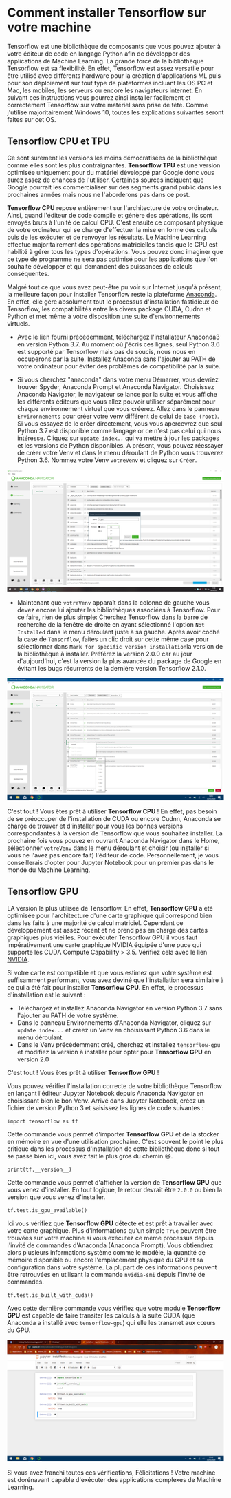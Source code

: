 # Comment installer Tensorflow sur votre machine 

Tensorflow est une bibliothèque de composants que vous pouvez ajouter à votre éditeur de code en langage Python afin de développer des applications de Machine Learning. La grande force de la bibliothèque Tensorflow est sa flexibilité. En effet, Tensorflow est assez versatile pour être utilisé avec différents hardware pour la création d'applications ML puis pour son déploiement sur tout type de 
plateformes incluant les OS PC et Mac, les mobiles, les serveurs ou encore les navigateurs internet. En suivant ces instructions vous pourrez ainsi installer facilement et correctement Tensorflow sur votre matériel sans prise de tête. Comme j'utilise majoritairement Windows 10, toutes les explications suivantes seront faites sur cet OS.

## Tensorflow CPU et TPU 

Ce sont surement les versions les moins démocratisées de la bibliothèque comme elles sont les plus contraignantes. **Tensorflow TPU** est une version optimisée uniquement pour du matériel développé par Google donc vous aurez assez de chances de l'utiliser. Certaines sources indiquent que Google pourrait les commercialiser sur des segments grand public dans les prochaines années mais nous ne l'aborderons pas dans ce post. 


**Tensorflow CPU** repose entièrement sur l'architecture de votre ordinateur. Ainsi, quand l'éditeur de code compile et génère des opérations, ils sont envoyés bruts à l'unité de calcul CPU. C'est ensuite ce composant physique de votre ordinateur qui se charge d'effectuer la mise en forme des calculs puis de les exécuter et de renvoyer les résultats. Le Machine Learning effectue majoritairement des opérations matricielles tandis que le CPU est habilité à gérer tous les types d'opérations. Vous pouvez donc imaginer que ce type de programme ne sera pas optimisé pour les applications que l'on souhaite développer et qui demandent des puissances de calculs conséquentes.


Malgré tout ce que vous avez peut-être pu voir sur Internet jusqu'à présent, la meilleure façon pour installer Tensorflow reste la plateforme [Anaconda](https://www.anaconda.com/distribution/). En effet, elle gère absolument tout le processus d'installation fastidieux de Tensorflow, les compatibilités entre les divers package CUDA, Cudnn et Python et met même à votre disposition une suite d'environnements virtuels.  

* Avec le lien fourni précédemment, téléchargez l'installateur Anaconda3 en version Python 3.7. Au moment où j'écris ces lignes, seul Python 3.6 est supporté par Tensorflow mais pas de soucis, nous nous en occuperons par la suite. Installez Anaconda sans l'ajouter au PATH de votre ordinateur pour éviter des problèmes de compatibilité par la suite. 

* Si vous cherchez "anaconda" dans votre menu Démarrer, vous devriez trouver Spyder, Anaconda Prompt et Anaconda Navigator. Choisissez Anaconda Navigator, le navigateur se lance par la suite et vous affiche les différents éditeurs que vous allez pouvoir utiliser séparément pour chaque environnement virtuel que vous créerez. Allez dans le panneau ``Environnements`` pour créer votre venv différent de celui de ``base (root)``. Si vous essayez de le créer directement, vous vous apercevrez que seul Python 3.7 est disponible comme langage or ce n'est pas celui qui nous intéresse. Cliquez sur ``update index..`` qui va mettre à jour les packages et les versions de Python disponibles. A présent, vous pouvez réessayer de créer votre Venv et dans le menu déroulant de Python vous trouverez Python 3.6. Nommez votre Venv ``votreVenv`` et cliquez sur ``Créer``. 

<p align="center">
  <img src="doc/anaconda_create.png">
</p>
  

* Maintenant que ``votreVenv`` apparaît dans la colonne de gauche vous devez encore lui ajouter les bibliothèques associées à Tensorflow. Pour ce faire, rien de plus simple: Cherchez Tensorflow dans la barre de recherche de la fenêtre de droite en ayant sélectionné l'option ``Not Installed`` dans le menu déroulant juste à sa gauche. Après avoir coché la case de ``Tensorflow``, faites un clic droit sur cette même case pour sélectionner dans ``Mark for specific version installation``la version de la bibliothèque à installer. Préférez la version 2.0.0 car au jour d'aujourd'hui, c'est la version la plus avancée du package de Google en évitant les bugs récurrents de la dernière version Tensorflow 2.1.0. 

<p align="center">
  <img src="doc/anaconda_install.png">
</p>


C'est tout ! Vous êtes prêt à utiliser **Tensorflow CPU** ! En effet, pas besoin de se préoccuper de l'installation de CUDA ou encore Cudnn, Anaconda se charge de trouver et d'installer pour vous les bonnes versions correspondantes à la version de Tensorflow que vous souhaitez installer. La prochaine fois vous pouvez en ouvrant Anaconda Navigator dans le Home, sélectionner ``votreVenv`` dans le menu déroulant et choisir (ou installer si vous ne l'avez pas encore fait) l'éditeur de code. Personnellement, je vous conseillerais d'opter pour Jupyter Notebook pour un premier pas dans le monde du Machine Learning. 

## Tensorflow GPU 

LA version la plus utilisée de Tensorflow. En effet, **Tensorflow GPU** a été optimisée pour l'architecture d'une carte graphique qui correspond bien dans les faits à une majorité de calcul matriciel. Cependant ce développement est assez récent et ne prend pas en charge des cartes graphiques plus vieilles. Pour exécuter Tensorflow GPU il vous faut impérativement une carte graphique NVIDIA équipée d'une puce qui supporte les CUDA Compute Capability > 3.5. Vérifiez cela avec le lien [NVIDIA](https://developer.nvidia.com/cuda-gpus). 

Si votre carte est compatible et que vous estimez que votre système est suffisamment performant, vous avez deviné que l'installation sera similaire à ce qui a été fait pour installer **Tensorflow CPU**. En effet, le processus d'installation est le suivant : 
* Téléchargez et installez Anaconda Navigator en version Python 3.7 sans l'ajouter au PATH de votre système. 
* Dans le panneau Environnements d'Anaconda Navigator, cliquez sur ``update index...`` et créez un Venv en choisissant Python 3.6 dans le menu déroulant. 
* Dans le Venv précédemment créé, cherchez et installez ``tensorflow-gpu`` et modifiez la version à installer pour opter pour **Tensorflow GPU** en version 2.0

C'est tout ! Vous êtes prêt à utiliser **Tensorflow GPU** !

Vous pouvez vérifier l'installation correcte de votre bibliothèque Tensorflow en lançant l'éditeur Jupyter Notebook depuis Anaconda Navigator en choisissant bien le bon Venv. Arrivé dans Jupyter Notebook, créez un fichier de version Python 3 et saisissez les lignes de code suivantes : 
```
import tensorflow as tf 
```
Cette commande vous permet d'importer **Tensorflow GPU** et de la stocker en mémoire en vue d'une utilisation prochaine. C'est souvent le point le plus critique dans les processus d'installation de cette bibliothèque donc si tout se passe bien ici, vous avez fait le plus gros du chemin :smiley:. 

```
print(tf.__version__)
```
Cette commande vous permet d'afficher la version de **Tensorflow GPU** que vous venez d'installer. En tout logique, le retour devrait être ``2.0.0`` ou bien la version que vous venez d'installer. 

```
tf.test.is_gpu_available()
```
Ici vous vérifiez que **Tensorflow GPU** détecte et est prêt à travailler avec votre carte graphique. Plus d'informations qu'un simple ``True`` peuvent être trouvées sur votre machine si vous exécutez ce même processus depuis l'invité de commandes d'Anaconda (Anaconda Prompt). Vous obtiendrez alors plusieurs informations système comme le modèle, la quantité de mémoire disponible ou encore l'emplacement physique du GPU et sa configuration dans votre système. La plupart de ces informations peuvent être retrouvées en utilisant la commande ``nvidia-smi`` depuis l'invité de commandes. 

```
tf.test.is_built_with_cuda()
```
Avec cette dernière commande vous vérifiez que votre module **Tensorflow GPU** est capable de faire transiter les calculs à la suite CUDA (que Anaconda a installé avec ``tensorflow-gpu``) qui elle les transmet aux cœurs du GPU. 

<p align="center">
  <img src="doc/tensorflow_install.png">
</p>

Si vous avez franchi toutes ces vérifications, Félicitations ! Votre machine est dorénavant capable d'exécuter des applications complexes de Machine Learning.


